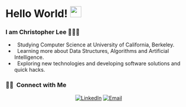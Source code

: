 <h1> Hello World! <img src="https://raw.githubusercontent.com/iampavangandhi/iampavangandhi/master/gifs/Hi.gif" width="30px"></h1>

<h3> I am Christopher Lee 👨🏻‍💻 </h3>

-  &nbsp; Studying Computer Science at University of California, Berkeley.
-  &nbsp; Learning more about Data Structures, Algorithms and Artificial Intelligence.
-  &nbsp; Exploring new technologies and developing software solutions and quick hacks.


<h3> 🤝🏻 &nbsp;Connect with Me </h3>

<p align="center">
<a href="https://www.linkedin.com/in/christopher-lee-0722"><img alt="LinkedIn" src="https://img.shields.io/badge/LinkedIn-Christopher Lee-blue?style=flat-square&logo=linkedin"></a>
<a href="mailto:leechristopher722@berkeley.edu"><img alt="Email" src="https://img.shields.io/badge/Email-leechristopher722@berkeley.edu-blue?style=flat-square&logo=gmail"></a>
</p>

